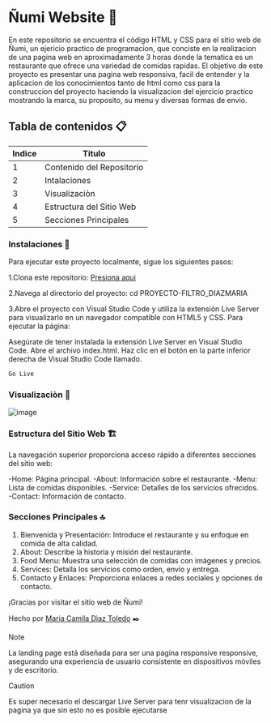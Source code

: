 # Ñumi Website 🍔
En este repositorio se encuentra el código HTML y CSS para el sitio web de Ñumi, un ejericio practico de programacion, que conciste en la realizacion de una pagina web en aproximadamente 3 horas donde la tematica es un restaurante que ofrece una variedad de comidas rapidas. El objetivo de este proyecto es presentar una pagina web responsiva, facil de entender y la aplicacion de los conocimientos tanto de html como css para la construccion del proyecto haciendo la visualizacion del ejercicio practico mostrando la marca, su proposito, su menu y diversas formas de envio.


## Tabla de contenidos 📋
| Indice | Titulo  |
|--|--|
| 1 | Contenido del Repositorio|
| 2 | Intalaciones |
| 3 | Visualizaciòn  |
| 4 | Estructura del Sitio Web |
| 5 | Secciones Principales |


### Instalaciones 🔧
Para ejecutar este proyecto localmente, sigue los siguientes pasos:

1.Clona este repositorio: [Presiona aqui](https://github.com/CamilaDiazToledo/FILTRO-HTML-CSS)

2.Navega al directorio del proyecto: cd PROYECTO-FILTRO_DIAZMARIA

3.Abre el proyecto con Visual Studio Code y utiliza la extensión Live Server para visualizarlo en un navegador compatible con HTML5 y CSS. Para ejecutar la página:

Asegúrate de tener instalada la extensión Live Server en Visual Studio Code.
Abre el archivo index.html.
Haz clic en el botón en la parte inferior derecha de Visual Studio Code llamado.

```bash
Go Live
```

### Visualizaciòn :eyes: 
![image](https://github.com/user-attachments/assets/23dec902-78e1-459f-bb8b-6564909b4307)


### Estructura del Sitio Web 🏗️
La navegación superior proporciona acceso rápido a diferentes secciones del sitio web:

-Home: Página principal.
-About: Información sobre el restaurante.
-Menu: Lista de comidas disponibles.
-Service: Detalles de los servicios ofrecidos.
-Contact: Información de contacto.

### Secciones Principales :top:

1. Bienvenida y Presentación: Introduce el restaurante y su enfoque en comida de alta calidad.
2. About: Describe la historia y misión del restaurante.
3. Food Menu: Muestra una selección de comidas con imágenes y precios.
4. Services: Detalla los servicios como orden, envío y entrega.
5. Contacto y Enlaces: Proporciona enlaces a redes sociales y opciones de contacto.


¡Gracias por visitar el sitio web de Ñumi!

Hecho por [Maria Camila Dìaz Toledo](https://github.com/CamilaDiazToledo) ✒️



> [!NOTE]
>La landing page está diseñada para ser una pagina responsive responsive, asegurando una experiencia de usuario consistente en dispositivos móviles y de escritorio.


> [!CAUTION]
> Es super necesario el descargar Live Server para tenr visualizacion de la pagina ya que sin esto no es posible ejecutarse


